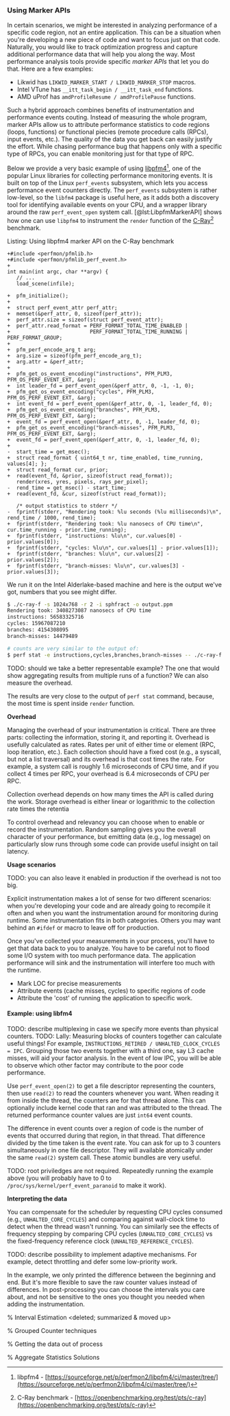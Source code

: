 ### Using Marker APIs

In certain scenarios, we might be interested in analyzing performance of a specific code region, not an entire application. This can be a situation when you're developing a new piece of code and want to focus just on that code. Naturally, you would like to track optimization progress and capture additional performance data that will help you along the way. Most performance analysis tools provide specific *marker APIs* that let you do that. Here are a few examples:

* Likwid has `LIKWID_MARKER_START / LIKWID_MARKER_STOP` macros.
* Intel VTune has `__itt_task_begin / __itt_task_end` functions.
* AMD uProf has `amdProfileResume / amdProfilePause` functions.

Such a hybrid approach combines benefits of instrumentation and performance events couting. Instead of measuring the whole program, marker APIs allow us to attribute performance statistics to code regions (loops, functions) or functional piecies (remote procedure calls (RPCs), input events, etc.). The quality of the data you get back can easily justify the effort. While chasing performance bug that happens only with a specific type of RPCs, you can enable monitoring just for that type of RPC.

Below we provide a very basic example of using [libpfm4](https://sourceforge.net/p/perfmon2/libpfm4/ci/master/tree/)[^1], one of the popular Linux libraries for collecting performance monitoring events. It is built on top of the Linux `perf_events` subsystem, which lets you access performance event counters directly. The `perf_events` subsystem is rather low-level, so the `libfm4` package is useful here, as it adds both a discovery tool for identifying available events on your CPU, and a wrapper library around the raw `perf_event_open` system call. [@lst:LibpfmMarkerAPI] shows how one can use `libpfm4` to instrument the `render` function of the [C-Ray](https://openbenchmarking.org/test/pts/c-ray)[^2] benchmark.

Listing: Using libpfm4 marker API on the C-Ray benchmark

~~~~ {#lst:LibpfmMarkerAPI .cpp}
+#include <perfmon/pfmlib.h>
+#include <perfmon/pfmlib_perf_event.h>
+  
int main(int argc, char **argv) {
   // ...
   load_scene(infile);
 
+  pfm_initialize();
+
+  struct perf_event_attr perf_attr;
+  memset(&perf_attr, 0, sizeof(perf_attr));
+  perf_attr.size = sizeof(struct perf_event_attr);
+  perf_attr.read_format = PERF_FORMAT_TOTAL_TIME_ENABLED | 
+                          PERF_FORMAT_TOTAL_TIME_RUNNING | PERF_FORMAT_GROUP;
+   
+  pfm_perf_encode_arg_t arg;
+  arg.size = sizeof(pfm_perf_encode_arg_t);
+  arg.attr = &perf_attr;
+   
+  pfm_get_os_event_encoding("instructions", PFM_PLM3, PFM_OS_PERF_EVENT_EXT, &arg);
+  int leader_fd = perf_event_open(&perf_attr, 0, -1, -1, 0);
+  pfm_get_os_event_encoding("cycles", PFM_PLM3, PFM_OS_PERF_EVENT_EXT, &arg);
+  int event_fd = perf_event_open(&perf_attr, 0, -1, leader_fd, 0);
+  pfm_get_os_event_encoding("branches", PFM_PLM3, PFM_OS_PERF_EVENT_EXT, &arg);
+  event_fd = perf_event_open(&perf_attr, 0, -1, leader_fd, 0);
+  pfm_get_os_event_encoding("branch-misses", PFM_PLM3, PFM_OS_PERF_EVENT_EXT, &arg);
+  event_fd = perf_event_open(&perf_attr, 0, -1, leader_fd, 0);
+
-  start_time = get_msec();
+  struct read_format { uint64_t nr, time_enabled, time_running, values[4]; };
+  struct read_format cur, prior;
+  read(event_fd, &prior, sizeof(struct read_format));
   render(xres, yres, pixels, rays_per_pixel);
-  rend_time = get_msec() - start_time;
+  read(event_fd, &cur, sizeof(struct read_format));
 
   /* output statistics to stderr */
-  fprintf(stderr, "Rendering took: %lu seconds (%lu milliseconds)\n", rend_time / 1000, rend_time);
+  fprintf(stderr, "Rendering took: %lu nanosecs of CPU time\n", cur.time_running - prior.time_running);
+  fprintf(stderr, "instructions: %lu\n", cur.values[0] - prior.values[0]);
+  fprintf(stderr, "cycles: %lu\n", cur.values[1] - prior.values[1]);
+  fprintf(stderr, "branches: %lu\n", cur.values[2] - prior.values[2]);
+  fprintf(stderr, "branch-misses: %lu\n", cur.values[3] - prior.values[3]);
~~~~~~~~~~~~~~~~~~~~~~~~~~~~~~~~~~~~~~~~~~~~~~~~~

We run it on the Intel Alderlake-based machine and here is the output we've got, numbers that you see might differ. 

```bash
$ ./c-ray-f -s 1024x768 -r 2 -i sphfract -o output.ppm
Rendering took: 3408273087 nanosecs of CPU time
instructions: 56583325716
cycles: 15967087210
branches: 4154308095
branch-misses: 14479489

# counts are very similar to the output of:
$ perf stat -e instructions,cycles,branches,branch-misses -- ./c-ray-f -s 1024x768 -r 2 -i sphfract -o output.ppm
```

TODO: should we take a better representable example? The one that would show aggregating results from multiple runs of a function? We can also measure the overhead.

The results are very close to the output of `perf stat` command, because, the most time is spent inside `render` function. 

**Overhead**

Managing the overhead of your instrumentation is critical. There are three parts: collecting the information, storing it, and reporting it. Overhead is usefully calculated as rates. Rates per unit of either time or element (RPC, loop iteration, etc.). Each collection should have a fixed cost (e.g., a syscall, but not a list traversal) and its overhead is that cost times the rate. For example, a system call is roughly 1.6 microseconds of CPU time, and if you collect 4 times per RPC, your overhead is 6.4 microseconds of CPU per RPC.

Collection overhead depends on how many times the API is called during the work. Storage overhead is either linear or logarithmic to the collection rate times the retentia

To control overhead and relevancy you can choose when to enable or record the instrumentation. Random sampling gives you the overall character of your performance, but emitting data (e.g., log message) on particularly slow runs through some code can provide useful insight on tail latency.

**Usage scenarios**

TODO: you can also leave it enabled in production if the overhead is not too big.

Explicit instrumentation makes a lot of sense for two different scenarios: when you're developing your code and are already going to recompile it often and when you want the instrumentation around for monitoring during runtime. Some instrumentation fits in both categories. Others you may want behind an `#ifdef` or macro to leave off for production.

Once you've collected your measurements in your process, you'll have to get that data back to you to analyze.  You have to be careful not to flood some I/O system with too much performance data.  The application performance will sink and the instrumentation will interfere too much with the runtime.

* Mark LOC for precise measurements
* Attribute events (cache misses, cycles) to specific regions of code
* Attribute the 'cost' of running the application to specific work.

#### Example: using libfm4



TODO: describe multiplexing in case we specify more events than physical counters.
TODO: Lally: Measuring blocks of counters together can calculate useful things! For example, `INSTRUCTIONS_RETIRED / UNHALTED_CLOCK_CYCLES = IPC`.
Grouping those two events together with a third one, say L3 cache misses, will aid your factor analysis. In the event of low IPC, you will be able to observe which other factor may contribute to the poor code performance.

Use `perf_event_open(2)` to get a file descriptor representing the counters, then use `read(2)` to read the counters whenever you want. When reading it from inside the thread, the counters are for that thread alone. This can optionally include kernel code that ran and was attributed to the thread. The returned performance counter values are just `int64` event counts.

The difference in event counts over a region of code is the number of events that occurred during that region, in that thread. That difference divided by the time taken is the event rate. You can ask for up to 3 counters simultaneously in one file descriptor. They will available atomically under the same `read(2)` system call. These atomic bundles are very useful. 

TODO: root priviledges are not required.
Repeatedly running the example above (you will probably have to 0 to `/proc/sys/kernel/perf_event_paranoid` to  make it work).

**Interpreting the data**

You can compensate for the scheduler by requesting CPU cycles consumed (e.g., `UNHALTED_CORE_CYCLES`) and comparing against wall-clock time to detect when the thread wasn't running. You can similarly see the effects of frequency stepping by comparing CPU cycles (`UNHALTED_CORE_CYCLES`) vs the fixed-frequency reference clock (`UNHALTED_REFERENCE_CYCLES`).

TODO: describe possibility to implement adaptive mechanisms. For example, detect throttling and defer some low-priority work.

In the example, we only printed the difference between the beginning and end. But it's more flexible to save the raw counter values instead of differences. In post-processing you can choose the intervals you care about, and not be sensitive to the ones you thought you needed when adding the instrumentation.

% Interval Estimation
<deleted; summarized & moved up>

% Grouped Counter techniques
<moved up>
   
% Getting the data out of process
<deleted>
 
% Aggregate Statistics Solutions
<deleted>

[^1]: libpfm4 - [https://sourceforge.net/p/perfmon2/libpfm4/ci/master/tree/](https://sourceforge.net/p/perfmon2/libpfm4/ci/master/tree/)
[^2]: C-Ray benchmark - [https://openbenchmarking.org/test/pts/c-ray](https://openbenchmarking.org/test/pts/c-ray)